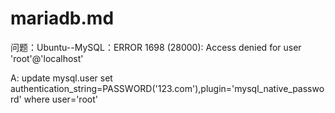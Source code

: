 # mariadb.md


问题：Ubuntu--MySQL：ERROR 1698 (28000): Access denied for user 'root'@'localhost' 

A: update mysql.user set authentication_string=PASSWORD('123.com'),plugin='mysql_native_password' where user='root'

